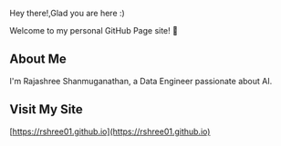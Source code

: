 Hey there!,Glad you are here :)

Welcome to my personal GitHub Page site! 🚀

## About Me
I'm Rajashree Shanmuganathan, a Data Engineer passionate about AI.  

## Visit My Site
[https://rshree01.github.io](https://rshree01.github.io)
